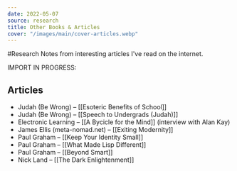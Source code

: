 ```yaml
---
date: 2022-05-07
source: research
title: Other Books & Articles
cover: "/images/main/cover-articles.webp"
---
```

#Research 
Notes from interesting articles I've read on the internet.

IMPORT IN PROGRESS:

## Articles
- Judah (Be Wrong) – [[Esoteric Benefits of School]]
-  Judah (Be Wrong) – [[Speech to Undergrads (Judah)]]
- Electronic Learning – [[A Bycicle for the Mind]] (interview with Alan Kay)
- James Ellis (meta-nomad.net) – [[Exiting Modernity]]
- Paul Graham – [[Keep Your Identity Small]]
- Paul Graham – [[What Made Lisp Different]]
- Paul Graham – [[Beyond Smart]]
- Nick Land – [[The Dark Enlightenment]] 